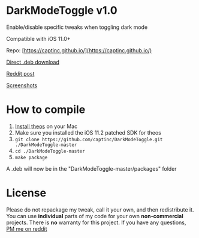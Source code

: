 # DarkModeToggle v1.0
Enable/disable specific tweaks when toggling dark mode

Compatible with iOS 11.0+

Repo: [https://captinc.github.io/](https://captinc.github.io/)

[Direct .deb download](https://github.com/captinc/DarkModeToggle/releases/download/v1.0/com.captinc.darkmodetoggle_1.0_iphoneos-arm.deb)

[Reddit post](https://www.reddit.com/r/jailbreak/comments/euiss0/release_darkmodetoggle_enabledisable_specific/)

[Screenshots](https://captinc.github.io/depictions/darkmodetoggle/screenshots.html)

# How to compile
1. [Install theos](https://github.com/theos/theos/wiki/Installation-macOS) on your Mac
2. Make sure you installed the iOS 11.2 patched SDK for theos
3. `git clone https://github.com/captinc/DarkModeToggle.git ./DarkModeToggle-master`
4. `cd ./DarkModeToggle-master`
5. `make package`

A .deb will now be in the "DarkModeToggle-master/packages" folder

# License
Please do not repackage my tweak, call it your own, and then redistribute it. You can use **individual** parts of my code for your own **non-commercial** projects. There is **no** warranty for this project. If you have any questions, [PM me on reddit](https://reddit.com/u/captinc37)
